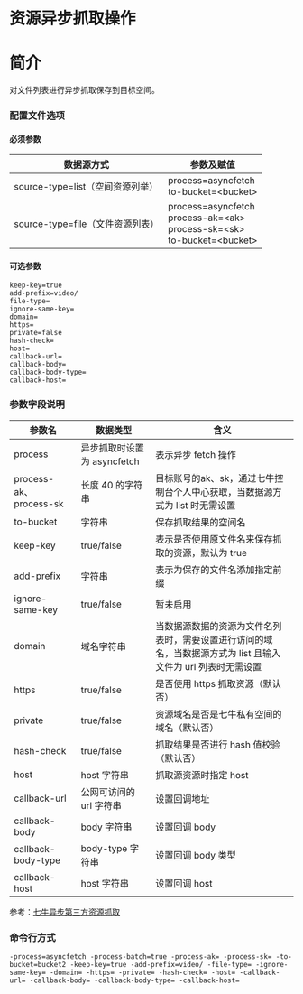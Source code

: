 # 资源异步抓取操作

# 简介
对文件列表进行异步抓取保存到目标空间。

### 配置文件选项

#### 必须参数
|数据源方式|参数及赋值|
|--------|-----|
|source-type=list（空间资源列举）|process=asyncfetch <br> to-bucket=\<bucket\>|
|source-type=file（文件资源列表）|process=asyncfetch <br> process-ak=\<ak\> <br> process-sk=\<sk\> <br> to-bucket=\<bucket\>|

#### 可选参数
```
keep-key=true
add-prefix=video/
file-type=
ignore-same-key=
domain=
https=
private=false
hash-check=
host=
callback-url=
callback-body=
callback-body-type=
callback-host=
```

### 参数字段说明
|参数名|数据类型 | 含义|  
|-----|-------|-----|  
|process| 异步抓取时设置为 asyncfetch | 表示异步 fetch 操作|  
|process-ak、process-sk|长度 40 的字符串|目标账号的ak、sk，通过七牛控制台个人中心获取，当数据源方式为 list 时无需设置|  
|to-bucket|字符串| 保存抓取结果的空间名|  
|keep-key| true/false| 表示是否使用原文件名来保存抓取的资源，默认为 true|  
|add-prefix| 字符串| 表示为保存的文件名添加指定前缀|  
|ignore-same-key| true/false| 暂未启用|  
|domain| 域名字符串| 当数据源数据的资源为文件名列表时，需要设置进行访问的域名，当数据源方式为 list 且输入文件为 url 列表时无需设置|  
|https| true/false| 是否使用 https 抓取资源（默认否）|  
|private| true/false| 资源域名是否是七牛私有空间的域名（默认否）|  
|hash-check| true/false| 抓取结果是否进行 hash 值校验（默认否）|  
|host| host 字符串| 抓取源资源时指定 host|  
|callback-url| 公网可访问的 url 字符串| 设置回调地址|  
|callback-body| body 字符串| 设置回调 body|  
|callback-body-type| body-type 字符串| 设置回调 body 类型|  
|callback-host| host 字符串| 设置回调 host |  
参考：[七牛异步第三方资源抓取](https://developer.qiniu.com/kodo/api/4097/asynch-fetch)

### 命令行方式
```
-process=asyncfetch -process-batch=true -process-ak= -process-sk= -to-bucket=bucket2 -keep-key=true -add-prefix=video/ -file-type= -ignore-same-key= -domain= -https= -private= -hash-check= -host= -callback-url= -callback-body= -callback-body-type= -callback-host=
```

